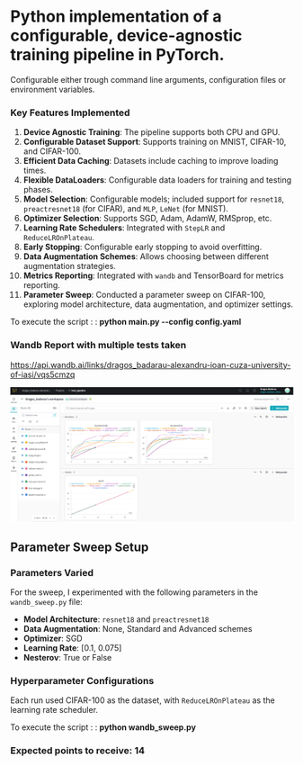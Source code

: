 # Python implementation of a configurable, device-agnostic training pipeline in PyTorch.

Configurable either trough
command line arguments, configuration files or environment variables.

### Key Features Implemented

1. **Device Agnostic Training**: The pipeline supports both CPU and GPU.
2. **Configurable Dataset Support**: Supports training on MNIST, CIFAR-10, and CIFAR-100.
3. **Efficient Data Caching**: Datasets include caching to improve loading times.
4. **Flexible DataLoaders**: Configurable data loaders for training and testing phases.
5. **Model Selection**: Configurable models; included support for `resnet18`, `preactresnet18` (for CIFAR), and `MLP`, `LeNet` (for MNIST).
6. **Optimizer Selection**: Supports SGD, Adam, AdamW, RMSprop, etc.
7. **Learning Rate Schedulers**: Integrated with `StepLR` and `ReduceLROnPlateau`.
8. **Early Stopping**: Configurable early stopping to avoid overfitting.
9. **Data Augmentation Schemes**: Allows choosing between different augmentation strategies.
10. **Metrics Reporting**: Integrated with `wandb` and TensorBoard for metrics reporting.
11. **Parameter Sweep**: Conducted a parameter sweep on CIFAR-100, exploring model architecture, data augmentation, and optimizer settings.

To execute the script : 
: **python main.py --config config.yaml**

### Wandb Report with multiple tests taken 

https://api.wandb.ai/links/dragos_badarau-alexandru-ioan-cuza-university-of-iasi/vqs5cmzq 

![Statistics Image](training_pipeline/pictures/Wandb%20Stats.png)


## Parameter Sweep Setup

### Parameters Varied

For the sweep, I experimented with the following parameters in the `wandb_sweep.py` file:

- **Model Architecture**: `resnet18` and `preactresnet18`
- **Data Augmentation**: None, Standard and Advanced schemes
- **Optimizer**: SGD
- **Learning Rate**:  [0.1, 0.075]
- **Nesterov**: True or False 

### Hyperparameter Configurations

Each run used CIFAR-100 as the dataset, with `ReduceLROnPlateau` as the learning rate scheduler.

To execute the script : 
: **python wandb_sweep.py**


### Expected points to receive: 14 